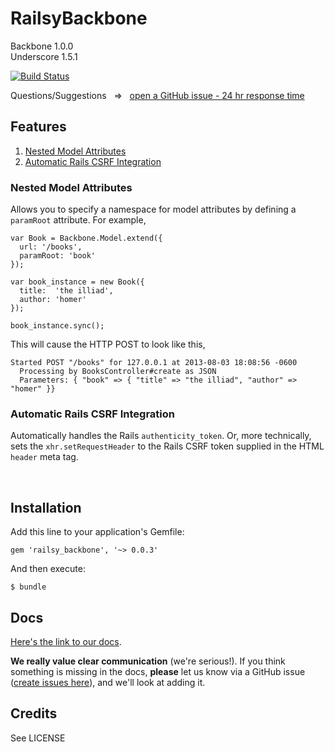 # RailsyBackbone
Backbone 1.0.0  
Underscore 1.5.1

[![Build Status](https://travis-ci.org/westonplatter/railsy_backbone.png?branch=master)](https://travis-ci.org/westonplatter/railsy_backbone)

Questions/Suggestions &nbsp; => &nbsp; [open a GitHub issue - 24 hr response time](https://github.com/westonplatter/railsy_backbone/issues/new)

## Features

1. [Nested Model Attributes](#nested-model-attributes)
2. [Automatic Rails CSRF Integration](#automatic-rails-csrf-integration)

### Nested Model Attributes
Allows you to specify a namespace for model attributes by defining a  ```paramRoot```  attribute. For example, 

    var Book = Backbone.Model.extend({ 
      url: '/books',
      paramRoot: 'book'
    });

    var book_instance = new Book({ 
      title:  'the illiad', 
      author: 'homer'
    });

    book_instance.sync();

This will cause the HTTP POST to look like this, 

    Started POST "/books" for 127.0.0.1 at 2013-08-03 18:08:56 -0600
      Processing by BooksController#create as JSON
      Parameters: { "book" => { "title" => "the illiad", "author" => "homer" }}


### Automatic Rails CSRF Integration
Automatically handles the Rails `authenticity_token`. Or, more technically, sets the  `xhr.setRequestHeader`  to the Rails CSRF token supplied in the HTML `header` meta tag.

<br>

## Installation

Add this line to your application's Gemfile:

    gem 'railsy_backbone', '~> 0.0.3'

And then execute:

    $ bundle

## Docs

[Here's the link to our docs](http://westonplatter.github.io/railsy_backbone/).

__We really value clear communication__ (we're serious!). If you think something is missing in the docs, __please__ let us know via a GitHub issue ([create issues here](https://github.com/westonplatter/railsy_backbone/issues)), and we'll look at adding it. 


## Credits
See LICENSE
